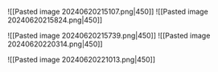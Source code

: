 ![[Pasted image 20240620215107.png|450]]
![[Pasted image 20240620215824.png|450]]


![[Pasted image 20240620215739.png|450]]
![[Pasted image 20240620220314.png|450]]


![[Pasted image 20240620221013.png|450]]

 